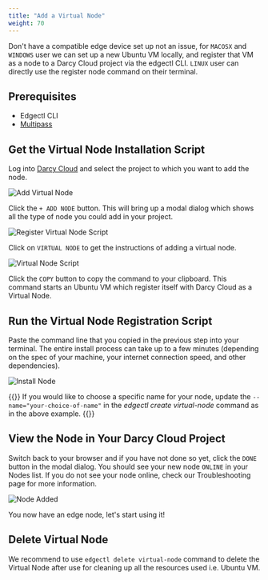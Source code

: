 ```yaml
---
title: "Add a Virtual Node"
weight: 70
---
```


Don't have a compatible edge device set up not an issue, for `MACOSX` and `WINDOWS` user we can set up a new Ubuntu VM locally, and register that VM as a node
to a Darcy Cloud project via the edgectl CLI. `LINUX` user can directly use the register node command on their terminal.

## Prerequisites

* Edgectl CLI
* [Multipass](https://multipass.run)

## Get the Virtual Node Installation Script

Log into [Darcy Cloud](https://cloud.darcy.ai) and select the project to which you want to add the
node.

![Add Virtual Node](/images/add-node.png)

Click the `+ ADD NODE` button. This will bring up a modal dialog which shows all the type of node you could add in your project.

![Register Virtual Node Script](/images/select-virtual-node.png)

Click on `VIRTUAL NODE` to get the instructions of adding a virtual node.

![Virtual Node Script](/images/add-virtual-node.png)

Click the `COPY` button to copy the command to your clipboard. This command starts an Ubuntu VM which register itself with Darcy
Cloud as a Virtual Node.

## Run the Virtual Node Registration Script

Paste the command line that you copied in the previous step into your terminal.
The entire install process can take up to a few minutes (depending on the spec of your machine, your internet connection
speed, and other dependencies).

![Install Node](/images/virtual-node-added.png)

{{<alert>}}
If you would like to choose a specific name for your node, update the `--name="your-choice-of-name"` in the _edgectl create virtual-node_
command as in the above example.
{{</alert>}}

## View the Node in Your Darcy Cloud Project

Switch back to your browser and if you have not done so yet, click the `DONE` button in the modal dialog. You
should see your new node `ONLINE` in your Nodes list. If you do not see your node online, check our
Troubleshooting page for more information.

![Node Added](/images/virtual-node-portal-view.png)

You now have an edge node, let's start using it!

## Delete Virtual Node

We recommend to use `edgectl delete virtual-node` command to delete the Virtual Node after use for cleaning up all the resources used i.e. Ubuntu VM.
